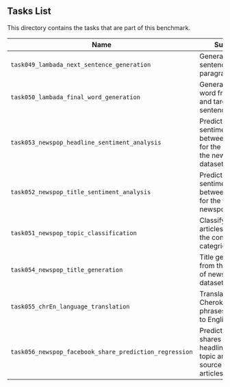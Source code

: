 ## Tasks List 

This directory contains the tasks that are part of this benchmark. 


Name | Summary | Category
---- | ----------- | --------
`task049_lambada_next_sentence_generation` | Generating next sentence of paragraph | Next Sentence Generation
`task050_lambada_final_word_generation` | Generating final word from context and target sentence | Final Word Generation
`task053_newspop_headline_sentiment_analysis` | Predicting sentiment score between -1 to 1 for the headline fot the newspop dataset| Sentiment Analysis
`task052_newspop_title_sentiment_analysis` | Predicting sentiment score between -1 to 1 for the title for the newspop dataset| Sentiment Analysis
`task051_newspop_topic_classification` | Classifying news articles based on the content into 4 categries | Topic Classification
`task054_newspop_title_generation` | Title generation from the headlines of newspop dataset | Title Generation
`task055_chrEn_language_translation` | Translate Cherokee phrases/sentences to English | Language Translation
`task056_newspop_facebook_share_prediction_regression` | Predict facebook shares based on headline, title, topic and news source of the articles | Regression